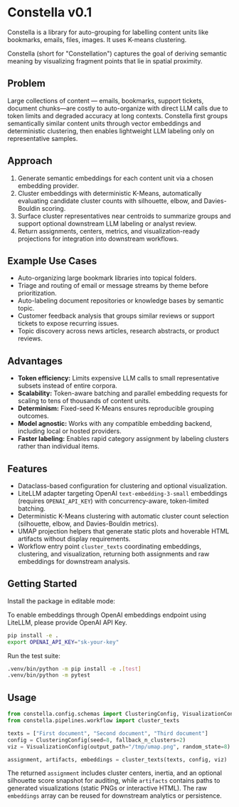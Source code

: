 # Constella v0.1

Constella is a library for auto-grouping for labelling content units like bookmarks, emails, files, images. It uses K-means clustering.

Constella (short for "Constellation") captures the goal of deriving semantic meaning by visualizing fragment points that lie in spatial proximity.

## Problem

Large collections of content — emails, bookmarks, support tickets, document chunks—are costly to auto-organize with direct LLM calls due to token limits and degraded accuracy at long contexts. Constella first groups semantically similar content units through vector embeddings and deterministic clustering, then enables lightweight LLM labeling only on representative samples.

## Approach

1. Generate semantic embeddings for each content unit via a chosen embedding provider.
2. Cluster embeddings with deterministic K-Means, automatically evaluating candidate cluster counts with silhouette, elbow, and Davies-Bouldin scoring.
3. Surface cluster representatives near centroids to summarize groups and support optional downstream LLM labeling or analyst review.
4. Return assignments, centers, metrics, and visualization-ready projections for integration into downstream workflows.

## Example Use Cases

- Auto-organizing large bookmark libraries into topical folders.
- Triage and routing of email or message streams by theme before prioritization.
- Auto-labeling document repositories or knowledge bases by semantic topic.
- Customer feedback analysis that groups similar reviews or support tickets to expose recurring issues.
- Topic discovery across news articles, research abstracts, or product reviews.

## Advantages

- **Token efficiency:** Limits expensive LLM calls to small representative subsets instead of entire corpora.
- **Scalability:** Token-aware batching and parallel embedding requests for scaling to tens of thousands of content units.
- **Determinism:** Fixed-seed K-Means ensures reproducible grouping outcomes.
- **Model agnostic:** Works with any compatible embedding backend, including local or hosted providers.
- **Faster labeling:** Enables rapid category assignment by labeling clusters rather than individual items.

## Features

- Dataclass-based configuration for clustering and optional visualization.
- LiteLLM adapter targeting OpenAI `text-embedding-3-small` embeddings (requires `OPENAI_API_KEY`) with concurrency-aware, token-limited batching.
- Deterministic K-Means clustering with automatic cluster count selection (silhouette, elbow, and Davies-Bouldin metrics).
- UMAP projection helpers that generate static plots and hoverable HTML artifacts without display requirements.
- Workflow entry point `cluster_texts` coordinating embeddings, clustering, and visualization, returning both assignments and raw embeddings for downstream analysis.

## Getting Started

Install the package in editable mode:

To enable embeddings through OpenAI embeddings endpoint using LiteLLM, please provide OpenAI API Key.
```bash
pip install -e .
export OPENAI_API_KEY="sk-your-key"
```

Run the test suite:

```bash
.venv/bin/python -m pip install -e .[test]
.venv/bin/python -m pytest
```

## Usage

```python
from constella.config.schemas import ClusteringConfig, VisualizationConfig
from constella.pipelines.workflow import cluster_texts

texts = ["First document", "Second document", "Third document"]
config = ClusteringConfig(seed=8, fallback_n_clusters=2)
viz = VisualizationConfig(output_path="/tmp/umap.png", random_state=8)

assignment, artifacts, embeddings = cluster_texts(texts, config, viz)
```

The returned `assignment` includes cluster centers, inertia, and an optional silhouette score snapshot for auditing, while `artifacts` contains paths to generated visualizations (static PNGs or interactive HTML). The raw `embeddings` array can be reused for downstream analytics or persistence.
